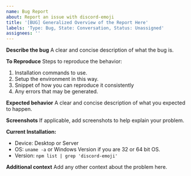 ```yaml
---
name: Bug Report
about: Report an issue with discord-emoji
title: '[BUG] Generalized Overview of the Report Here'
labels: 'Type: Bug, State: Conversation, Status: Unassigned'
assignees: ''
---
```


**Describe the bug**
A clear and concise description of what the bug is.

**To Reproduce**
Steps to reproduce the behavior:
1. Installation commands to use.
2. Setup the environment in this way.
3. Snippet of how you can reproduce it consistently
4. Any errors that may be generated.

**Expected behavior**
A clear and concise description of what you expected to happen.

**Screenshots**
If applicable, add screenshots to help explain your problem.

**Current Installation:**
 - Device: Desktop or Server
 - OS: `uname -a` or Windows Version if you are 32 or 64 bit OS.
 - Version: `npm list | grep 'discord-emoji'`

**Additional context**
Add any other context about the problem here.
